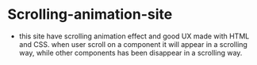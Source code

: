 # Scrolling-animation-site
- this site have scrolling animation effect and good UX made with HTML and CSS. when user scroll on a component it will appear in a scrolling way, while other components has been disappear in a scrolling way.
